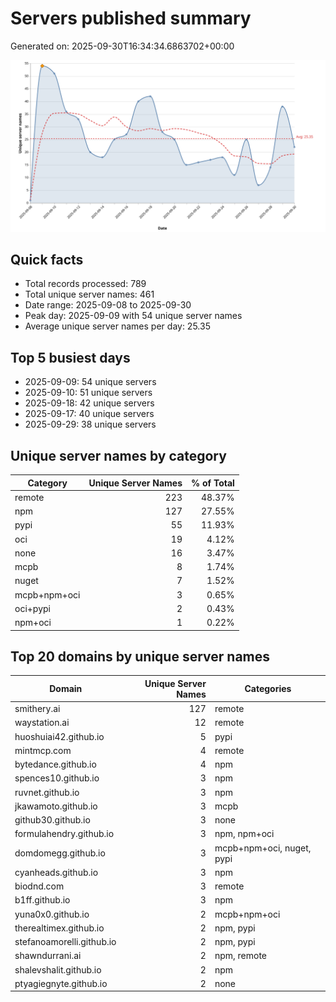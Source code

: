 # Servers published summary

Generated on: 2025-09-30T16:34:34.6863702+00:00

![Unique servers per day](servers-per-day.svg)

## Quick facts
- Total records processed: 789
- Total unique server names: 461
- Date range: 2025-09-08 to 2025-09-30
- Peak day: 2025-09-09 with 54 unique server names
- Average unique server names per day: 25.35

## Top 5 busiest days
- 2025-09-09: 54 unique servers
- 2025-09-10: 51 unique servers
- 2025-09-18: 42 unique servers
- 2025-09-17: 40 unique servers
- 2025-09-29: 38 unique servers

## Unique server names by category

| Category | Unique Server Names | % of Total |
|----------|---------------------:|-----------:|
| remote | 223 | 48.37% |
| npm | 127 | 27.55% |
| pypi | 55 | 11.93% |
| oci | 19 | 4.12% |
| none | 16 | 3.47% |
| mcpb | 8 | 1.74% |
| nuget | 7 | 1.52% |
| mcpb+npm+oci | 3 | 0.65% |
| oci+pypi | 2 | 0.43% |
| npm+oci | 1 | 0.22% |

## Top 20 domains by unique server names

| Domain | Unique Server Names | Categories |
|--------|---------------------:|------------|
| smithery.ai | 127 | remote |
| waystation.ai | 12 | remote |
| huoshuiai42.github.io | 5 | pypi |
| mintmcp.com | 4 | remote |
| bytedance.github.io | 4 | npm |
| spences10.github.io | 3 | npm |
| ruvnet.github.io | 3 | npm |
| jkawamoto.github.io | 3 | mcpb |
| github30.github.io | 3 | none |
| formulahendry.github.io | 3 | npm, npm+oci |
| domdomegg.github.io | 3 | mcpb+npm+oci, nuget, pypi |
| cyanheads.github.io | 3 | npm |
| biodnd.com | 3 | remote |
| b1ff.github.io | 3 | npm |
| yuna0x0.github.io | 2 | mcpb+npm+oci |
| therealtimex.github.io | 2 | npm, pypi |
| stefanoamorelli.github.io | 2 | npm, pypi |
| shawndurrani.ai | 2 | npm, remote |
| shalevshalit.github.io | 2 | npm |
| ptyagiegnyte.github.io | 2 | none |
